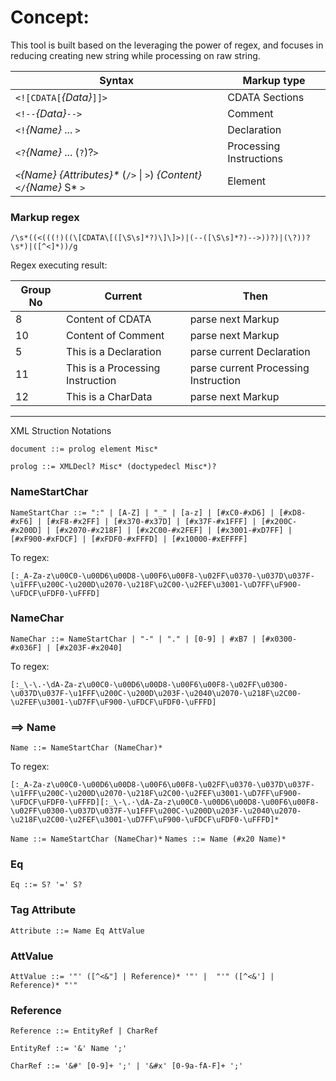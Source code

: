 # Concept:

This tool is built based on the leveraging the power of regex, and focuses in reducing creating new string while processing on raw string.



| Syntax | Markup type
| - | -
| `<![CDATA[`*{Data}*`]]>` | CDATA Sections
| `<!--`*{Data}*`-->` | Comment
| `<!`*{Name}* ... `>` | Declaration
| `<?`*{Name}* ... (`?`)?`>` | Processing Instructions
| `<`*{Name}* *{Attributes}\** (`/>` \| `>`) *{Content}* `</`*{Name}* S* `>`  | Element


### Markup regex

```
/\s*((<(((!)((\[CDATA\[([\S\s]*?)\]\]>)|(--([\S\s]*?)-->))?)|(\?))?\s*)|([^<]*))/g
```
Regex executing result:

| Group No | Current | Then
| - | - | -
| 8 | Content of CDATA | parse next Markup
| 10 | Content of Comment | parse next Markup
| 5 | This is a Declaration | parse current Declaration
| 11 | This is a Processing Instruction | parse current Processing Instruction
| 12 | This is a CharData | parse next Markup



---
XML Struction Notations

`document ::= prolog element Misc*`

`prolog ::= XMLDecl? Misc* (doctypedecl Misc*)?`


### NameStartChar
`NameStartChar ::= ":" | [A-Z] | "_" | [a-z] | [#xC0-#xD6] | [#xD8-#xF6] | [#xF8-#x2FF] | [#x370-#x37D] | [#x37F-#x1FFF] | [#x200C-#x200D] | [#x2070-#x218F] | [#x2C00-#x2FEF] | [#x3001-#xD7FF] | [#xF900-#xFDCF] | [#xFDF0-#xFFFD] | [#x10000-#xEFFFF]`

To regex:

```regex
[:_A-Za-z\u00C0-\u00D6\u00D8-\u00F6\u00F8-\u02FF\u0370-\u037D\u037F-\u1FFF\u200C-\u200D\u2070-\u218F\u2C00-\u2FEF\u3001-\uD7FF\uF900-\uFDCF\uFDF0-\uFFFD]
```

### NameChar
`NameChar ::= NameStartChar | "-" | "." | [0-9] | #xB7 | [#x0300-#x036F] | [#x203F-#x2040]`

To regex:

```regex
[:_\-\.·\dA-Za-z\u00C0-\u00D6\u00D8-\u00F6\u00F8-\u02FF\u0300-\u037D\u037F-\u1FFF\u200C-\u200D\u203F-\u2040\u2070-\u218F\u2C00-\u2FEF\u3001-\uD7FF\uF900-\uFDCF\uFDF0-\uFFFD]
```

### ==> Name
`Name ::= NameStartChar (NameChar)*`

To regex:

```regex
[:_A-Za-z\u00C0-\u00D6\u00D8-\u00F6\u00F8-\u02FF\u0370-\u037D\u037F-\u1FFF\u200C-\u200D\u2070-\u218F\u2C00-\u2FEF\u3001-\uD7FF\uF900-\uFDCF\uFDF0-\uFFFD][:_\-\.·\dA-Za-z\u00C0-\u00D6\u00D8-\u00F6\u00F8-\u02FF\u0300-\u037D\u037F-\u1FFF\u200C-\u200D\u203F-\u2040\u2070-\u218F\u2C00-\u2FEF\u3001-\uD7FF\uF900-\uFDCF\uFDF0-\uFFFD]*
```



`Name ::= NameStartChar (NameChar)*`
`Names ::= Name (#x20 Name)*`

### Eq
`Eq ::= S? '=' S?`

### Tag Attribute
`Attribute ::= Name Eq AttValue`

### AttValue
`AttValue ::= '"' ([^<&"] | Reference)* '"' |  "'" ([^<&'] | Reference)* "'"`


### Reference
`Reference ::= EntityRef | CharRef`

`EntityRef ::= '&' Name ';'`

`CharRef ::= '&#' [0-9]+ ';' | '&#x' [0-9a-fA-F]+ ';'`